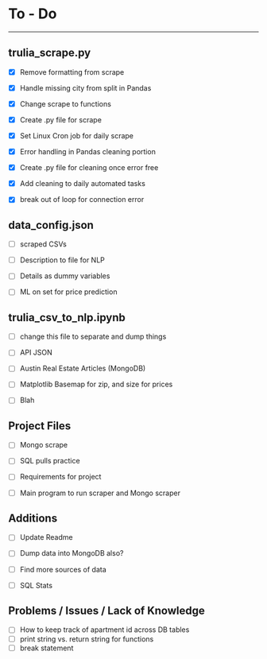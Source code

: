 # To - Do
---

## trulia_scrape.py

- [X]  Remove formatting from scrape
- [X]  Handle missing city from split in Pandas
- [X]  Change scrape to functions
- [X]  Create .py file for scrape
- [X]  Set Linux Cron job for daily scrape
- [X]  Error handling in Pandas cleaning portion
- [X]  Create .py file for cleaning once error free
- [X]  Add cleaning to daily automated tasks
- [X]  break out of loop for connection error


## data_config.json

- [ ]  scraped CSVs
- [ ]  Description to file for NLP
- [ ]  Details as dummy variables
- [ ]  ML on set for price prediction


## trulia_csv_to_nlp.ipynb

- [ ]  change this file to separate and dump things
- [ ]  API JSON 
- [ ]  Austin Real Estate Articles (MongoDB)
- [ ]  Matplotlib Basemap for zip, and size for prices
- [ ]  Blah


## Project Files

- [ ]  Mongo scrape
- [ ]  SQL pulls practice
- [ ]  Requirements for project
- [ ]  Main program to run scraper and Mongo scraper


## Additions

- [ ]  Update Readme
- [ ]  Dump data into MongoDB also?
- [ ]  Find more sources of data
- [ ]  SQL Stats


## Problems / Issues / Lack of Knowledge

- [ ]  How to keep track of apartment id across DB tables
- [ ]  print string vs. return string for functions
- [ ]  break statement